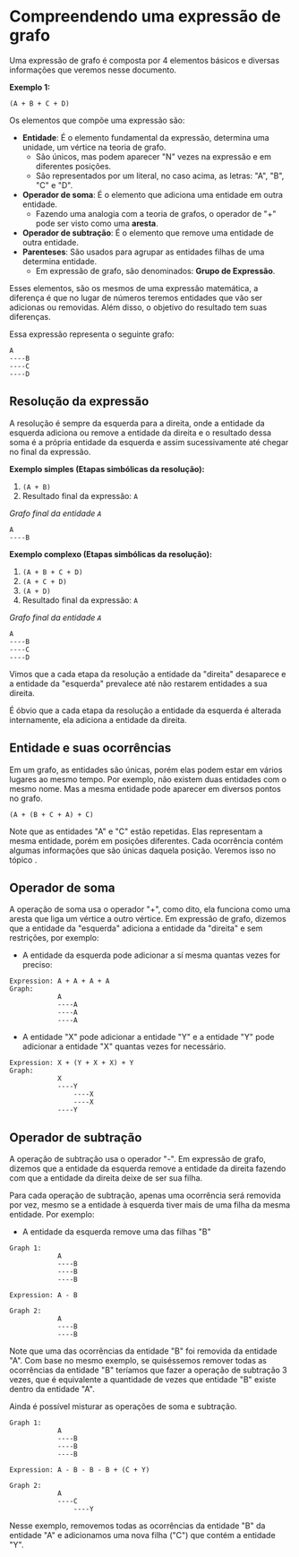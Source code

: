 # Compreendendo uma expressão de grafo <header-set anchor-name="intro" />

Uma expressão de grafo é composta por 4 elementos básicos e diversas informações que veremos nesse documento.

**Exemplo 1:**

```
(A + B + C + D)
```

Os elementos que compõe uma expressão são:

* **Entidade**: É o elemento fundamental da expressão, determina uma unidade, um vértice na teoria de grafo. 
    * São únicos, mas podem aparecer "N" vezes na expressão e em diferentes posições.
    * São representados por um literal, no caso acima, as letras: "A", "B", "C" e "D".
* **Operador de soma**: É o elemento que adiciona uma entidade em outra entidade.
    * Fazendo uma analogia com a teoria de grafos, o operador de "+" pode ser visto como uma **aresta**.
* **Operador de subtração**: É o elemento que remove uma entidade de outra entidade.
* **Parenteses**: São usados para agrupar as entidades filhas de uma determina entidade. 
    * Em expressão de grafo, são denominados: **Grupo de Expressão**.

Esses elementos, são os mesmos de uma expressão matemática, a diferença é que no lugar de números teremos entidades que vão ser adicionas ou removidas. Além disso, o objetivo do resultado tem suas diferenças.

Essa expressão representa o seguinte grafo:

```
A 
----B
----C
----D
```

## Resolução da expressão <header-set anchor-name="expression-execution-order" />

A resolução é sempre da esquerda para a direita, onde a entidade da esquerda adiciona ou remove a entidade da direita e o resultado dessa soma é a própria entidade da esquerda e assim sucessivamente até chegar no final da expressão.

**Exemplo simples (Etapas simbólicas da resolução):**

1. `(A + B)`
2. Resultado final da expressão: `A`

_Grafo final da entidade `A`_

```
A 
----B
```

**Exemplo complexo (Etapas simbólicas da resolução):**

1. `(A + B + C + D)`
2. `(A + C + D)`
3. `(A + D)`
4. Resultado final da expressão: `A`

_Grafo final da entidade `A`_

```
A 
----B
----C
----D
```

Vimos que a cada etapa da resolução a entidade da "direita" desaparece e a entidade da "esquerda" prevalece até não restarem entidades a sua direita. 

É óbvio que a cada etapa da resolução a entidade da esquerda é alterada internamente, ela adiciona a entidade da direita.

## Entidade e suas ocorrências <header-set anchor-name="entity-and-occurrence" />

Em um grafo, as entidades são únicas, porém elas podem estar em vários lugares ao mesmo tempo. Por exemplo, não existem duas entidades com o mesmo nome. Mas a mesma entidade pode aparecer em diversos pontos no grafo. 

```
(A + (B + C + A) + C)
```

Note que as entidades "A" e "C" estão repetidas. Elas representam a mesma entidade, porém em posições diferentes. Cada ocorrência contém algumas informações que são únicas daquela posição. Veremos isso no tópico <anchor-get name="entity-info" />.

## Operador de soma <header-set anchor-name="intro-plus" />

A operação de soma usa o operador "+", como dito, ela funciona como uma aresta que liga um vértice a outro vértice. Em expressão de grafo, dizemos que a entidade da "esquerda" adiciona a entidade da "direita" e sem restrições, por exemplo:

* A entidade da esquerda pode adicionar a sí mesma quantas vezes for preciso:

```
Expression: A + A + A + A
Graph:
            A 
            ----A
            ----A
            ----A
```

* A entidade "X" pode adicionar a entidade "Y" e a entidade "Y" pode adicionar a entidade "X" quantas vezes for necessário.

```
Expression: X + (Y + X + X) + Y
Graph:
            X 
            ----Y
                ----X
                ----X
            ----Y
```

## Operador de subtração <header-set anchor-name="intro-subtract" />

A operação de subtração usa o operador "-". Em expressão de grafo, dizemos que a entidade da esquerda remove a entidade da direita fazendo com que a entidade da direita deixe de ser sua filha. 

Para cada operação de subtração, apenas uma ocorrência será removida por vez, mesmo se a entidade à esquerda tiver mais de uma filha da mesma entidade. Por exemplo:

* A entidade da esquerda remove uma das filhas "B"

```
Graph 1:
            A 
            ----B
            ----B
            ----B

Expression: A - B

Graph 2:
            A 
            ----B
            ----B
```

Note que uma das ocorrências da entidade "B" foi removida da entidade "A". Com base no mesmo exemplo, se quiséssemos remover todas as ocorrências da entidade "B" teríamos que fazer a operação de subtração 3 vezes, que é equivalente a quantidade de vezes que entidade "B" existe dentro da entidade "A".

Ainda é possível misturar as operações de soma e subtração.

```
Graph 1:
            A 
            ----B
            ----B
            ----B

Expression: A - B - B - B + (C + Y)

Graph 2:
            A
            ----C    
                ----Y
```

Nesse exemplo, removemos todas as ocorrências da entidade "B" da entidade "A" e adicionamos uma nova filha ("C") que contém a entidade "Y".